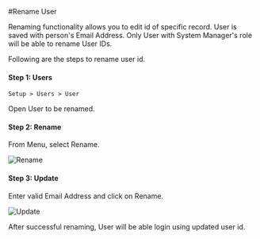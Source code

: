 <!-- add-breadcrumbs -->
#Rename User

Renaming functionality allows you to edit id of specific record. User is saved with person's Email Address. Only User with System Manager's role will be able to rename User IDs.

Following are the steps to rename user id.

#### Step 1: Users

`Setup > Users > User`

Open User to be renamed.

#### Step 2: Rename

From Menu, select Rename.

<img alt="Rename" class="screenshot" src="/docs/assets/img/articles/rename-user-1.png">

#### Step 3: Update

Enter valid Email Address and click on Rename.

<img alt="Update" class="screenshot" src="/docs/assets/img/articles/rename-user-2.png"> 

After successful renaming, User will be able login using updated user id.

<!-- markdown -->